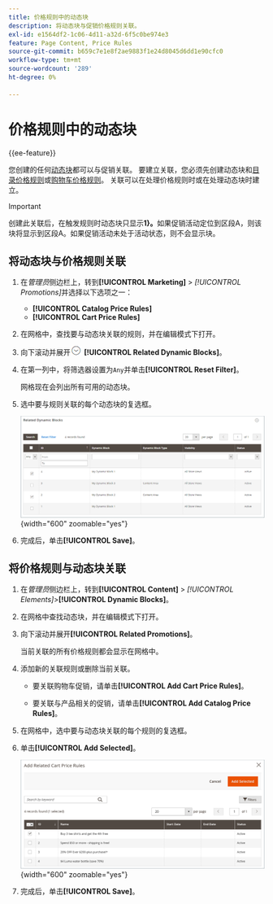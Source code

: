 ```yaml
---
title: 价格规则中的动态块
description: 将动态块与促销价格规则关联。
exl-id: e1564df2-1c06-4d11-a32d-6f5c0be974e3
feature: Page Content, Price Rules
source-git-commit: b659c7e1e8f2ae9883f1e24d8045d6dd1e90cfc0
workflow-type: tm+mt
source-wordcount: '289'
ht-degree: 0%

---
```


# 价格规则中的动态块

{{ee-feature}}

您创建的任何[动态块](dynamic-blocks.md)都可以与促销关联。 要建立关联，您必须先创建动态块和[目录价格规则](../merchandising-promotions/price-rules-catalog.md)或[购物车价格规则](../merchandising-promotions/price-rules-cart.md)。 关联可以在处理价格规则时或在处理动态块时建立。

>[!IMPORTANT]
>
>创建此关联后，在触发规则时动态块只显示&#x200B;**1&rbrace;。**&#x200B;如果促销活动定位到区段A，则该块将显示到区段A。如果促销活动未处于活动状态，则不会显示块。

## 将动态块与价格规则关联

1. 在&#x200B;_管理员_&#x200B;侧边栏上，转到&#x200B;**[!UICONTROL Marketing]** > _[!UICONTROL Promotions]_&#x200B;并选择以下选项之一：

   - **[!UICONTROL Catalog Price Rules]**
   - **[!UICONTROL Cart Price Rules]**

1. 在网格中，查找要与动态块关联的规则，并在编辑模式下打开。

1. 向下滚动并展开![扩展选择器](../assets/icon-display-expand.png) **[!UICONTROL Related Dynamic Blocks]**。

1. 在第一列中，将筛选器设置为`Any`并单击&#x200B;**[!UICONTROL Reset Filter]**。

   网格现在会列出所有可用的动态块。

1. 选中要与规则关联的每个动态块的复选框。

   ![正在添加选定的动态块](./assets/price-rule-cart-related-dynamic-blocks-any.png){width="600" zoomable="yes"}

1. 完成后，单击&#x200B;**[!UICONTROL Save]**。

## 将价格规则与动态块关联

1. 在&#x200B;_管理员_&#x200B;侧边栏上，转到&#x200B;**[!UICONTROL Content]** > _[!UICONTROL Elements]_>**[!UICONTROL Dynamic Blocks]**。

1. 在网格中查找动态块，并在编辑模式下打开。

1. 向下滚动并展开&#x200B;**[!UICONTROL Related Promotions]**。

   当前关联的所有价格规则都会显示在网格中。

1. 添加新的关联规则或删除当前关联。

   - 要关联购物车促销，请单击&#x200B;**[!UICONTROL Add Cart Price Rules]**。

   - 要关联与产品相关的促销，请单击&#x200B;**[!UICONTROL Add Catalog Price Rules]**。

1. 在网格中，选中要与动态块关联的每个规则的复选框。

1. 单击&#x200B;**[!UICONTROL Add Selected]**。

   ![将所选价格规则添加到动态块](./assets/pb-dynamic-block-add-related-cart-price-rules.png){width="600" zoomable="yes"}

1. 完成后，单击&#x200B;**[!UICONTROL Save]**。
